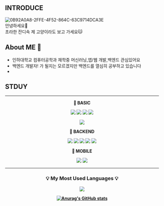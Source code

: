 <!-- ![header](https://capsule-render.vercel.app/api?type=waving&color=auto&height=300&section=header&text=welcome&fontSize=90&animation=fadeIn&fontAlignY=38&desc=Seoki's%20GitHub&descAlignY=51&descAlign=62)
   -->

## __INTRODUCE__
![0B92A0A8-2FFE-4F52-864C-63C9714DCA3E](https://user-images.githubusercontent.com/96401839/227738776-ae2cc615-def0-426f-92e3-3bd6f69b5b89.JPG)<br>
안녕하세요👐<br>
초라한 잔디속 제 고양이라도 보고 가세요🐱<br>
  
## __About ME 🎯__ 
* 인하대학교 컴퓨터공학과 재학중 머신러닝,앱/웹 개발,백엔드 관심있어요
* 백엔드 개발자! 가 될지는 모르겠지만 백엔드를 열심히 공부하고 있습니다
*

</p>

## __STDUY__
<hr> 


<div align ="center">
  <p>
  <p><b> 🐣 BASIC</p>
  <img src="https://img.shields.io/badge/C-A8B9CC?style=for-the-badge&logo=C&logoColor=white">
  <img src="https://img.shields.io/badge/Linux-FCC624?style=for-the-badge&logo=Linux&logoColor=white">
  <img src="https://img.shields.io/badge/C++-00599C?style=for-the-badge&logo=C&logoColor=white">
  <img src="https://img.shields.io/badge/Python-3776AB?style=for-the-badge&logo=Python&logoColor=white">
  <p>
  <img src="https://img.shields.io/badge/GNU Bash-4EAA25?style=for-the-badge&logo=GNU Bash&logoColor=white">

  
<div align ="center">
  <p>🐯 BACKEND</p>
  <img src="https://img.shields.io/badge/Node.js-339933?style=for-the-badge&logo=Node.js&logoColor=white">
  <img src="https://img.shields.io/badge/MySQL-4479A1?style=for-the-badge&logo=MySQL&logoColor=white">  
  <img src="https://img.shields.io/badge/javascript-F7DF1E?style=for-the-badge&logo=javascript&logoColor=black">
  <img src="https://img.shields.io/badge/npm-CB3837?style=for-the-badge&logo=npm&logoColor=white">
  <img src="https://img.shields.io/badge/express-000000?style=for-the-badge&logo=express&logoColor=white">

        
<div align="center">
  <p>📱 MOBILE</p>
  <img src="https://img.shields.io/badge/Flutter-02569B?style=for-the-badge&logo=Flutter&logoColor=white">  
  <img src="https://img.shields.io/badge/Dart-0175C2?style=for-the-badge&logo=Dart&logoColor=white">
  
  
  
  <hr>
<h3 align="center">
  💡 My Most Used Languages 💡
</h3>

<div aling="center">
  <a href="https://github.com/seoki180">
    <img align="center" src="https://github-readme-stats.vercel.app/api/top-langs/?username=seoki180&layout=compact&show_icons=true&show_owner=true&hide_title=false&theme=node" />
  </a>

  [![Anurag's GitHub stats](https://github-readme-stats.vercel.app/api?username=seoki180)](https://github.com/seoki180/github-readme-stats)



